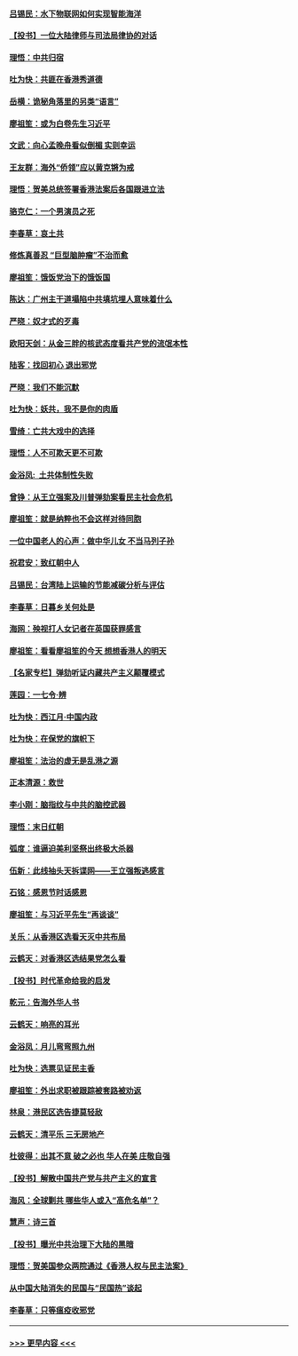 #### [吕锡民：水下物联网如何实现智能海洋](../pages/nsc993/n11711158.md?t=12100255) 
#### [【投书】一位大陆律师与司法局律协的对话](../pages/nsc993/n11709675.md?t=12100255) 
#### [理悟：中共归宿](../pages/nsc993/n11710059.md?t=12100255) 
#### [吐为快：共匪在香港秀道德](../pages/nsc993/n11709979.md?t=12100255) 
#### [岳横：诡秘角落里的另类“语言”](../pages/nsc993/n11709792.md?t=12100255) 
#### [廖祖笙：或为白卷先生习近平](../pages/nsc993/n11708330.md?t=12100255) 
#### [文武：向心孟晚舟看似倒楣 实则幸运](../pages/nsc993/n11708236.md?t=12100255) 
#### [王友群：海外“侨领”应以黄克锵为戒](../pages/nsc993/n11706176.md?t=12100255) 
#### [理悟：贺美总统签署香港法案后各国跟进立法](../pages/nsc993/n11706853.md?t=12100255) 
#### [骆克仁：一个男演员之死](../pages/nsc993/n11706677.md?t=12100255) 
#### [李春草：哀土共](../pages/nsc993/n11706255.md?t=12100255) 
#### [修炼真善忍 “巨型脑肿瘤”不治而愈](../pages/nsc993/n11705340.md?t=12100255) 
#### [廖祖笙：饿饭党治下的饿饭国](../pages/nsc993/n11705085.md?t=12100255) 
#### [陈达：广州主干道塌陷中共填坑埋人意味着什么](../pages/nsc993/n11705046.md?t=12100255) 
#### [严晓：奴才式的歹毒](../pages/nsc993/n11704826.md?t=12100255) 
#### [欧阳天剑：从金三胖的核武态度看共产党的流氓本性](../pages/nsc993/n11702238.md?t=12100255) 
#### [陆客：找回初心 退出邪党](../pages/nsc993/n11702213.md?t=12100255) 
#### [严晓：我们不能沉默](../pages/nsc993/n11702110.md?t=12100255) 
#### [吐为快：妖共，我不是你的肉盾](../pages/nsc993/n11701366.md?t=12100255) 
#### [雪绮：亡共大戏中的选择](../pages/nsc993/n11699922.md?t=12100255) 
#### [理悟：人不可欺天更不可欺](../pages/nsc993/n11699657.md?t=12100255) 
#### [金浴凤:  土共体制性失败](../pages/nsc993/n11699361.md?t=12100255) 
#### [曾铮：从王立强案及川普弹劾案看民主社会危机](../pages/nsc993/n11699318.md?t=12100255) 
#### [廖祖笙：就是纳粹也不会这样对待同胞](../pages/nsc993/n11697658.md?t=12100255) 
#### [一位中国老人的心声：做中华儿女 不当马列子孙](../pages/nsc993/n11697525.md?t=12100255) 
#### [祝君安：致红朝中人](../pages/nsc993/n11697518.md?t=12100255) 
#### [吕锡民：台湾陆上运输的节能减碳分析与评估](../pages/nsc993/n11694983.md?t=12100255) 
#### [李春草：日暮乡关何处是](../pages/nsc993/n11694805.md?t=12100255) 
#### [海网：殃视打人女记者在英国获罪感言](../pages/nsc993/n11693832.md?t=12100255) 
#### [廖祖笙：看看廖祖笙的今天 想想香港人的明天](../pages/nsc993/n11693707.md?t=12100255) 
#### [【名家专栏】弹劾听证内藏共产主义颠覆模式](../pages/nsc993/n11693563.md?t=12100255) 
#### [莲园：一七令‧辨](../pages/nsc993/n11692558.md?t=12100255) 
#### [吐为快：西江月·中国内政](../pages/nsc993/n11692071.md?t=12100255) 
#### [吐为快：在保党的旗帜下](../pages/nsc993/n11691188.md?t=12100255) 
#### [廖祖笙：法治的虚无是乱港之源](../pages/nsc993/n11690605.md?t=12100255) 
#### [正本清源：救世](../pages/nsc993/n11689134.md?t=12100255) 
#### [李小刚：脑指纹与中共的脑控武器](../pages/nsc993/n11688900.md?t=12100255) 
#### [理悟：末日红朝](../pages/nsc993/n11688829.md?t=12100255) 
#### [弧度：谁逼迫美利坚祭出终极大杀器](../pages/nsc993/n11688735.md?t=12100255) 
#### [伍新：此线抽头天拆谍网——王立强叛逃感言](../pages/nsc993/n11687981.md?t=12100255) 
#### [石铭：感恩节时话感恩](../pages/nsc993/n11687568.md?t=12100255) 
#### [廖祖笙：与习近平先生“再谈谈”](../pages/nsc993/n11687005.md?t=12100255) 
#### [关乐：从香港区选看天灭中共布局](../pages/nsc993/n11686647.md?t=12100255) 
#### [云鹤天：对香港区选结果党怎么看](../pages/nsc993/n11686216.md?t=12100255) 
#### [【投书】时代革命给我的启发](../pages/nsc993/n11684287.md?t=12100255) 
#### [乾元：告海外华人书](../pages/nsc993/n11684044.md?t=12100255) 
#### [云鹤天：响亮的耳光](../pages/nsc993/n11684254.md?t=12100255) 
#### [金浴凤：月儿弯弯照九州](../pages/nsc993/n11684231.md?t=12100255) 
#### [吐为快：选票见证民主香](../pages/nsc993/n11684206.md?t=12100255) 
#### [廖祖笙：外出求职被跟踪被套路被劝返](../pages/nsc993/n11683874.md?t=12100255) 
#### [林泉：港民区选告捷莫轻敌](../pages/nsc993/n11683930.md?t=12100255) 
#### [云鹤天：清平乐 三无房地产](../pages/nsc993/n11681521.md?t=12100255) 
#### [杜彼得：出其不意 破之必也 华人在美 庄敬自强](../pages/nsc993/n11679554.md?t=12100255) 
#### [【投书】解散中国共产党与共产主义的宣言](../pages/nsc993/n11679177.md?t=12100255) 
#### [海风：全球剿共 哪些华人或入“高危名单”？](../pages/nsc993/n11678617.md?t=12100255) 
#### [慧声：诗三首](../pages/nsc993/n11678848.md?t=12100255) 
#### [【投书】曝光中共治理下大陆的黑暗](../pages/nsc993/n11678674.md?t=12100255) 
#### [理悟：贺美国参众两院通过《香港人权与民主法案》](../pages/nsc993/n11678104.md?t=12100255) 
#### [从中国大陆消失的民国与“民国热”谈起](../pages/nsc993/n11678075.md?t=12100255) 
#### [李春草：只等瘟疫收邪党](../pages/nsc993/n11677308.md?t=12100255) 

----
#### [ >>> 更早内容 <<< ](../indexes/nsc993-earlier.md)
